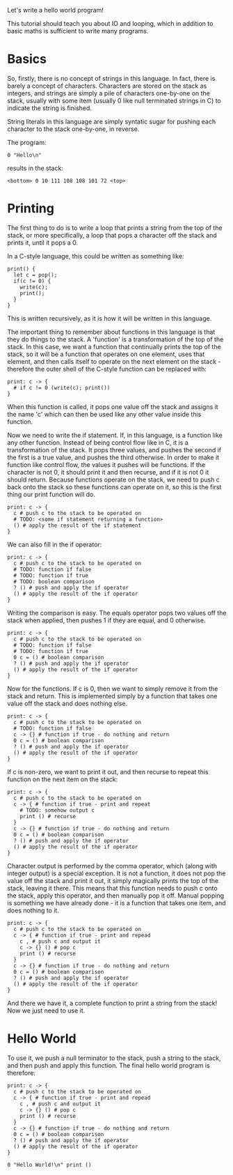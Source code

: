 Let's write a hello world program!

This tutorial should teach you about IO and looping, which in addition to basic maths is sufficient to write many programs.

# Basics
So, firstly, there is no concept of strings in this language. In fact, there is barely a concept of characters.
Characters are stored on the stack as integers, and strings are simply a pile of characters one-by-one on the stack, usually with
some item (usually 0 like null terminated strings in C) to indicate the string is finished.

String literals in this language are simply syntatic sugar for pushing each character to the stack one-by-one, in reverse.

The program:
```
0 "Hello\n"
```

results in the stack:
```
<bottom> 0 10 111 108 108 101 72 <top>
```

# Printing
The first thing to do is to write a loop that prints a string from the top of the stack, or more specifically, a loop that
pops a character off the stack and prints it, until it pops a 0.

In a C-style language, this could be written as something like:
```
print() {
  let c = pop();
  if(c != 0) {
    write(c);
    print();
  }
}
```

This is written recursively, as it is how it will be written in this language.

The important thing to remember about functions in this language is that they do things to the stack. 
A 'function' is a transformation of the top of the stack. In this case, we want a function that continually prints the top
of the stack, so it will be a function that operates on one element, uses that element, and then calls itself to operate
on the next element on the stack - therefore the outer shell of the C-style function can be replaced with:
```
print: c -> {
  # if c != 0 (write(c); print())
}
```

When this function is called, it pops one value off the stack and assigns it the name 'c' which can then be used like any
other value inside this function.

Now we need to write the if statement. If, in this language, is a function like any other function. Instead of being control
flow like in C, it is a transformation of the stack. It pops three values, and pushes the second if the first is a true value,
and pushes the third otherwise. In order to make it function like control flow, the values it pushes will be functions. If the
character is not 0, it should print it and then recurse, and if it is not 0 it should return. Because functions operate on the
stack, we need to push c back onto the stack so these functions can operate on it, so this is the first thing our print function
will do.

```
print: c -> {
  c # push c to the stack to be operated on
  # TODO: <some if statement returning a function>
  () # apply the result of the if statement
}
```

We can also fill in the if operator:

```
print: c -> {
  c # push c to the stack to be operated on
  # TODO: function if false
  # TODO: function if true
  # TODO: boolean comparison 
  ? () # push and apply the if operator
  () # apply the result of the if operator
}
```

Writing the comparison is easy. The equals operator pops two values off the stack when applied, 
then pushes 1 if they are equal, and 0 otherwise.
```
print: c -> {
  c # push c to the stack to be operated on
  # TODO: function if false
  # TODO: function if true
  0 c = () # boolean comparison
  ? () # push and apply the if operator
  () # apply the result of the if operator
}
```

Now for the functions. If c is 0, then we want to simply remove it from the stack and return.
This is implemented simply by a function that takes one value off the stack and does nothing else.
```
print: c -> {
  c # push c to the stack to be operated on
  # TODO: function if false
  c -> {} # function if true - do nothing and return
  0 c = () # boolean comparison
  ? () # push and apply the if operator
  () # apply the result of the if operator
}
```

If c is non-zero, we want to print it out, and then recurse to repeat this function on the next item on the stack:
```
print: c -> {
  c # push c to the stack to be operated on
  c -> { # function if true - print and repeat
    # TODO: somehow output c
    print () # recurse
  }
  c -> {} # function if true - do nothing and return
  0 c = () # boolean comparison
  ? () # push and apply the if operator
  () # apply the result of the if operator
}
```

Character output is performed by the comma operator, which (along with integer output) is a special exception. 
It is not a function, it does not pop the value off the stack and print it out, it simply magically prints the top of the
stack, leaving it there. This means that this function needs to push c onto the stack, apply this operator, and then 
manually pop it off. Manual popping is something we have already done - it is a function that takes one item, and does nothing
to it.
```
print: c -> {
  c # push c to the stack to be operated on
  c -> { # function if true - print and repead
    c , # push c and output it
    c -> {} () # pop c
    print () # recurse
  }
  c -> {} # function if true - do nothing and return
  0 c = () # boolean comparison
  ? () # push and apply the if operator
  () # apply the result of the if operator
}
```

And there we have it, a complete function to print a string from the stack! Now we just need to use it.

# Hello World
To use it, we push a null terminator to the stack, push a string to the stack, and then push and apply this function.
The final hello world program is therefore:
```
print: c -> {
  c # push c to the stack to be operated on
  c -> { # function if true - print and repead
    c , # push c and output it
    c -> {} () # pop c
    print () # recurse
  }
  c -> {} # function if true - do nothing and return
  0 c = () # boolean comparison
  ? () # push and apply the if operator
  () # apply the result of the if operator
}

0 "Hello World!\n" print ()
```

